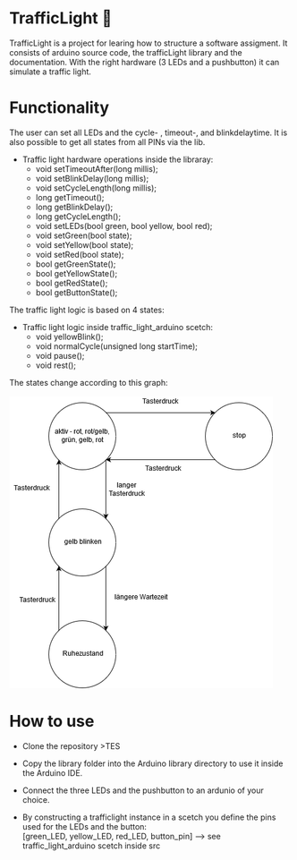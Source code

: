 # TrafficLight :vertical_traffic_light: 	
TrafficLight is a project for learing how to structure a software assigment. It consists of arduino source code, the trafficLight library and the documentation.
With the right hardware (3 LEDs and a pushbutton) it can simulate a traffic light.


# Functionality
The user can set all LEDs and the cycle- , timeout-, and blinkdelaytime. It is also possible to get all states from all PINs via the lib.<br>

- Traffic light hardware operations inside the libraray:
	- void setTimeoutAfter(long millis);
	- void setBlinkDelay(long millis);
	- void setCycleLength(long millis);
	- long getTimeout();
	- long getBlinkDelay();
	- long getCycleLength();
	- void setLEDs(bool green, bool yellow, bool red);
	- void setGreen(bool state);
	- void setYellow(bool state);
	- void setRed(bool state);
	- bool getGreenState();
	- bool getYellowState();
	- bool getRedState();
	- bool getButtonState();
  
  
The traffic light logic is based on 4 states:<br>
- Traffic light logic inside traffic_light_arduino scetch:
	- void yellowBlink();
	- void normalCycle(unsigned long startTime);
	- void pause();
	- void rest();

The states change according to this graph:<br><br>
![flowchart](https://github.com/torbenf/STec-TrafficLight/blob/master/doc/additional_files/flowchart.png)


# How to use
  - Clone the repository >TES
  - Copy the library folder into the Arduino library directory to use it inside the Arduino IDE.
  - Connect the three LEDs and the pushbutton to an ardunio of your choice.

  - By constructing a trafficlight instance in a scetch you define the pins used for the LEDs and the button:<br>
[green_LED, yellow_LED, red_LED, button_pin] --> see traffic_light_arduino scetch inside src




